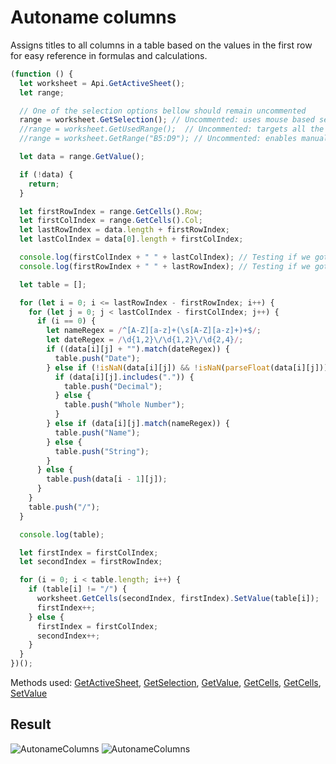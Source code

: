 # Autoname columns

Assigns titles to all columns in a table based on the values in the first row for easy reference in formulas and calculations.

```ts
(function () {
  let worksheet = Api.GetActiveSheet();
  let range;

  // One of the selection options bellow should remain uncommented
  range = worksheet.GetSelection(); // Uncommented: uses mouse based selection
  //range = worksheet.GetUsedRange();  // Uncommented: targets all the used cells in the document
  //range = worksheet.GetRange("B5:D9"); // Uncommented: enables manual selection

  let data = range.GetValue();

  if (!data) {
    return;
  }

  let firstRowIndex = range.GetCells().Row;
  let firstColIndex = range.GetCells().Col;
  let lastRowIndex = data.length + firstRowIndex;
  let lastColIndex = data[0].length + firstColIndex;

  console.log(firstColIndex + " " + lastColIndex); // Testing if we got the right column indexes — first should be correct, last should be higher by 1
  console.log(firstRowIndex + " " + lastRowIndex); // Testing if we got the right row indexes — first should be correct, last should be higher by 1

  let table = [];

  for (let i = 0; i <= lastRowIndex - firstRowIndex; i++) {
    for (let j = 0; j < lastColIndex - firstColIndex; j++) {
      if (i == 0) {
        let nameRegex = /^[A-Z][a-z]+(\s[A-Z][a-z]+)+$/;
        let dateRegex = /\d{1,2}\/\d{1,2}\/\d{2,4}/;
        if ((data[i][j] + "").match(dateRegex)) {
          table.push("Date");
        } else if (!isNaN(data[i][j]) && !isNaN(parseFloat(data[i][j]))) {
          if (data[i][j].includes(".")) {
            table.push("Decimal");
          } else {
            table.push("Whole Number");
          }
        } else if (data[i][j].match(nameRegex)) {
          table.push("Name");
        } else {
          table.push("String");
        }
      } else {
        table.push(data[i - 1][j]);
      }
    }
    table.push("/");
  }

  console.log(table);

  let firstIndex = firstColIndex;
  let secondIndex = firstRowIndex;

  for (i = 0; i < table.length; i++) {
    if (table[i] != "/") {
      worksheet.GetCells(secondIndex, firstIndex).SetValue(table[i]);
      firstIndex++;
    } else {
      firstIndex = firstColIndex;
      secondIndex++;
    }
  }
})();
```

Methods used: [GetActiveSheet](../../../../office-api/usage-api/spreadsheet-api/Api/Methods/GetActiveSheet.md), [GetSelection](../../../../office-api/usage-api/spreadsheet-api/ApiWorksheet/Methods/GetSelection.md), [GetValue](../../../../office-api/usage-api/spreadsheet-api/ApiRange/Methods/GetValue.md), [GetCells](../../../../office-api/usage-api/spreadsheet-api/ApiRange/Methods/GetCells.md), [GetCells](../../../../office-api/usage-api/spreadsheet-api/ApiWorksheet/Methods/GetCells.md), [SetValue](../../../../office-api/usage-api/spreadsheet-api/ApiRange/Methods/SetValue.md)

## Result

![AutonameColumns](/assets/images/plugins/autoname-columns.png#gh-light-mode-only)
![AutonameColumns](/assets/images/plugins/autoname-columns.dark.png#gh-dark-mode-only)
